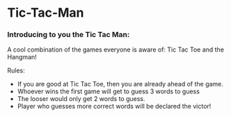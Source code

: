 # Tic-Tac-Man

### Introducing to you the Tic Tac Man:
A cool combination of the games everyone is aware of:
Tic Tac Toe and the Hangman!

Rules:

- If you are good at Tic Tac Toe, then you are already ahead of the game.
- Whoever wins the first game will get to guess 3 words to guess 
- The looser would only get 2 words to guess.
- Player who guesses more correct words will be declared the victor!
